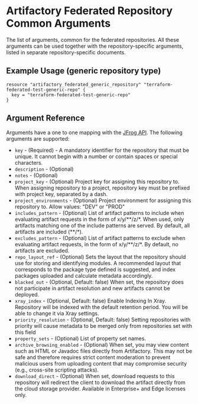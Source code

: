 # Artifactory Federated Repository Common Arguments

The list of arguments, common for the federated repositories. All these arguments can be used together with the
repository-specific arguments, listed in separate repository-specific documents.


## Example Usage (generic repository type)

```hcl
resource "artifactory_federated_generic_repository" "terraform-federated-test-generic-repo" {
  key = "terraform-federated-test-generic-repo"
}
```

## Argument Reference

Arguments have a one to one mapping with the [JFrog API](https://www.jfrog.com/confluence/display/RTF/Repository+Configuration+JSON).
The following arguments are supported:

* `key` - (Required) - A mandatory identifier for the repository that must be unique. It cannot begin with a number or
  contain spaces or special characters.
* `description` - (Optional)
* `notes` - (Optional)
* `project_key` - (Optional) Project key for assigning this repository to. When assigning repository to a project,
  repository key must be prefixed with project key, separated by a dash.
* `project_environments` - (Optional) Project environment for assigning this repository to. Allow values: "DEV" or "PROD"
* `includes_pattern` - (Optional) List of artifact patterns to include when evaluating artifact requests in the form
  of x/y/**/z/\*. When used, only artifacts matching one of the include patterns are served. By default, all artifacts are included (\*\*/*).
* `excludes_pattern` - (Optional) List of artifact patterns to exclude when evaluating artifact requests, in the form
  of x/y/**/z/*. By default, no artifacts are excluded.
* `repo_layout_ref` - (Optional) Sets the layout that the repository should use for storing and identifying modules. 
   A recommended layout that corresponds to the package type defined is suggested, and index packages uploaded and calculate metadata accordingly.
* `blacked_out` - (Optional, Default: false) When set, the repository does not participate in artifact resolution and
  new artifacts cannot be deployed.
* `xray_index` - (Optional, Default: false) Enable Indexing In Xray. Repository will be indexed with the default
  retention period. You will be able to change it via Xray settings.
* `priority_resolution` - (Optional, Default: false) Setting repositories with priority will cause metadata to be
  merged only from repositories set with this field
* `property_sets` - (Optional) List of property set names.
* `archive_browsing_enabled` - (Optional) When set, you may view content such as HTML or Javadoc files directly from
  Artifactory. This may not be safe and therefore requires strict content moderation to prevent malicious users from
  uploading content that may compromise security (e.g., cross-site scripting attacks).
* `download_direct` - (Optional) When set, download requests to this repository will redirect the client to download
  the artifact directly from the cloud storage provider. Available in Enterprise+ and Edge licenses only.